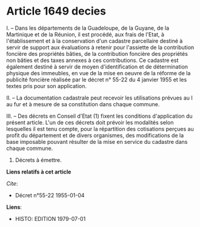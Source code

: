 # Article 1649 decies

I. – Dans les départements de la Guadeloupe, de la Guyane, de la Martinique et de la Réunion, il est procédé, aux frais de
l'Etat, à l'établissement et à la conservation d'un cadastre parcellaire destiné à servir de support aux évaluations à
retenir pour l'assiette de la contribution foncière des propriétés bâties, de la contribution foncière des propriétés non
bâties et des taxes annexes à ces contributions. Ce cadastre est également destiné à servir de moyen d'identification et de
détermination physique des immeubles, en vue de la mise en oeuvre de la réforme de la publicité foncière réalisée par le
décret n° 55-22 du 4 janvier 1955 et les textes pris pour son application.

II. – La documentation cadastrale peut recevoir les utilisations prévues au I au fur et à mesure de sa constitution dans
chaque commune.

III. – Des décrets en Conseil d'Etat (1) fixent les conditions d'application du présent article. L'un de ces décrets doit
prévoir les modalités selon lesquelles il est tenu compte, pour la répartition des cotisations perçues au profit du
département et de divers organismes, des modifications de la base imposable pouvant résulter de la mise en service du
cadastre dans chaque commune.

1) Décrets à émettre.

**Liens relatifs à cet article**

_Cite_:

  - Décret n°55-22 1955-01-04

**Liens**:

  - HISTO: EDITION 1979-07-01
